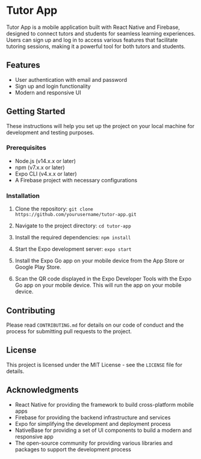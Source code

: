 # Tutor App

Tutor App is a mobile application built with React Native and Firebase, designed to connect tutors and students for seamless learning experiences. Users can sign up and log in to access various features that facilitate tutoring sessions, making it a powerful tool for both tutors and students.

## Features

- User authentication with email and password
- Sign up and login functionality
- Modern and responsive UI

## Getting Started

These instructions will help you set up the project on your local machine for development and testing purposes.

### Prerequisites

- Node.js (v14.x.x or later)
- npm (v7.x.x or later)
- Expo CLI (v4.x.x or later)
- A Firebase project with necessary configurations

### Installation

1. Clone the repository:
```git clone https://github.com/yourusername/tutor-app.git ```

2. Navigate to the project directory: ``` cd tutor-app ```


3. Install the required dependencies: ``` npm install ```

4. Start the Expo development server:
```expo start```

5. Install the Expo Go app on your mobile device from the App Store or Google Play Store.

6. Scan the QR code displayed in the Expo Developer Tools with the Expo Go app on your mobile device. This will run the app on your mobile device.

## Contributing

Please read `CONTRIBUTING.md` for details on our code of conduct and the process for submitting pull requests to the project.

## License

This project is licensed under the MIT License - see the `LICENSE` file for details.

## Acknowledgments

- React Native for providing the framework to build cross-platform mobile apps
- Firebase for providing the backend infrastructure and services
- Expo for simplifying the development and deployment process
- NativeBase for providing a set of UI components to build a modern and responsive app
- The open-source community for providing various libraries and packages to support the development process
